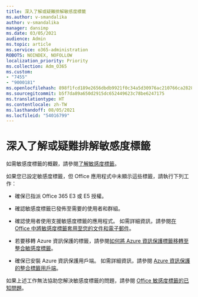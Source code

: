 ```yaml
---
title: 深入了解或疑難排解敏感度標籤
ms.author: v-smandalika
author: v-smandalika
manager: dansimp
ms.date: 03/05/2021
audience: Admin
ms.topic: article
ms.service: o365-administration
ROBOTS: NOINDEX, NOFOLLOW
localization_priority: Priority
ms.collection: Adm_O365
ms.custom:
- "7455"
- "9000181"
ms.openlocfilehash: 898f1fcd189e2656dbdb9921f0c34a5d30976ac210766ca28284c455053dae50
ms.sourcegitcommit: b5f7da89a650d2915dc652449623c78be6247175
ms.translationtype: HT
ms.contentlocale: zh-TW
ms.lasthandoff: 08/05/2021
ms.locfileid: "54016799"
---
```

# <a name="learn-about-or-troubleshoot-sensitivity-labels"></a>深入了解或疑難排解敏感度標籤

如需敏感度標籤的概觀，請參閱[了解敏感度標籤](https://docs.microsoft.com/microsoft-365/compliance/sensitivity-labels)。

如果您已設定敏感度標籤，但 Office 應用程式中未顯示這些標籤，請執行下列工作：

- 確保已指派 Office 365 E3 或 E5 授權。

- 確認敏感度標籤已發佈至需要的使用者和群組。

- 確認使用者使用支援敏感度標籤的應用程式。 如需詳細資訊，請參閱[在 Office 中將敏感度標籤套用至您的文件和電子郵件](https://support.microsoft.com/topic/apply-sensitivity-labels-to-your-files-and-email-in-office-2f96e7cd-d5a4-403b-8bd7-4cc636bae0f9)。

- 若要移轉 Azure 資訊保護的標籤，請參閱[如何將 Azure 資訊保護標籤移轉至整合敏感度標籤](https://docs.microsoft.com/azure/information-protection/configure-policy-migrate-labels)。

- 確保已安裝 Azure 資訊保護用戶端。 如需詳細資訊，請參閱 [Azure 資訊保護的整合標籤用戶端](https://docs.microsoft.com/azure/information-protection/rms-client/unifiedlabelingclient-version-release-history)。

如果上述工作無法協助您解決敏感度標籤的問題，請參閱 [Office 敏感度標籤的已知問題](https://support.microsoft.com/topic/known-issues-with-sensitivity-labels-in-office-b169d687-2bbd-4e21-a440-7da1b2743edc)。
